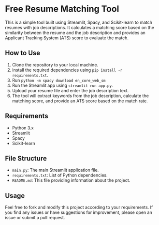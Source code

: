 # Free Resume Matching Tool

This is a simple tool built using Streamlit, Spacy, and Scikit-learn to match resumes with job descriptions. It calculates a matching score based on the similarity between the resume and the job description and provides an Applicant Tracking System (ATS) score to evaluate the match.

## How to Use

1. Clone the repository to your local machine.
2. Install the required dependencies using `pip install -r requirements.txt`.
3. Run `python -m spacy download en_core_web_sm`
4. Run the Streamlit app using `streamlit run app.py`.
5. Upload your resume file and enter the job description text.
6. The tool will extract keywords from the job description, calculate the matching score, and provide an ATS score based on the match rate.

## Requirements

- Python 3.x
- Streamlit
- Spacy
- Scikit-learn

## File Structure

- `main.py`: The main Streamlit application file.
- `requirements.txt`: List of Python dependencies.
- `README.md`: This file providing information about the project.

## Usage

Feel free to fork and modify this project according to your requirements. If you find any issues or have suggestions for improvement, please open an issue or submit a pull request.
